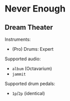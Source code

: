 # Never Enough

## Dream Theater

Instruments:

  * (Pro) Drums: Expert

Supported audio:

  * `album` (Octavarium)
  * `jammit`

Supported drum pedals:

  * `1p`/`2p` (identical)
